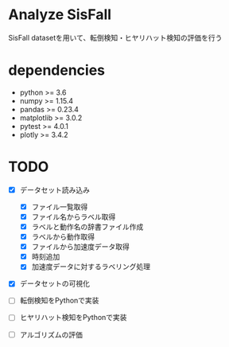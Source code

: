 # Analyze SisFall

SisFall datasetを用いて、転倒検知・ヒヤリハット検知の評価を行う

# dependencies

- python >= 3.6
- numpy  >= 1.15.4
- pandas >= 0.23.4
- matplotlib >= 3.0.2
- pytest >= 4.0.1
- plotly >= 3.4.2

# TODO

- [x] データセット読み込み
    
    - [x] ファイル一覧取得
    - [x] ファイル名からラベル取得
    - [x] ラベルと動作名の辞書ファイル作成
    - [x] ラベルから動作取得
    - [x] ファイルから加速度データ取得
    - [x] 時刻追加
    - [x] 加速度データに対するラベリング処理
- [x] データセットの可視化
- [ ] 転倒検知をPythonで実装
- [ ] ヒヤリハット検知をPythonで実装
- [ ] アルゴリズムの評価
